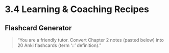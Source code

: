 # 3.4 Learning & Coaching Recipes

## Flashcard Generator
> “You are a friendly tutor. Convert Chapter 2 notes (pasted below) into 20 Anki flashcards (term ‘::’ definition).”
